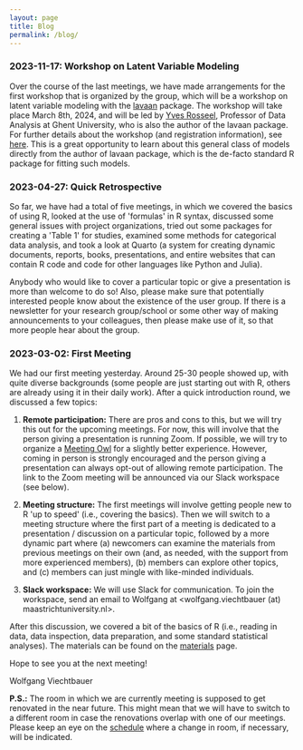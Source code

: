 ```yaml
---
layout: page
title: Blog
permalink: /blog/
---
```


### 2023-11-17: Workshop on Latent Variable Modeling

Over the course of the last meetings, we have made arrangements for the first workshop that is organized by the group, which will be a workshop on latent variable modeling with the [lavaan](https://lavaan.ugent.be) package. The workshop will take place March 8th, 2024, and will be led by [Yves Rosseel](https://research.ugent.be/web/person/yves-rosseel-0/en), Professor of Data Analysis at Ghent University, who is also the author of the lavaan package. For further details about the workshop (and registration information), see [here](workshop_2024_lavaan.md). This is a great opportunity to learn about this general class of models directly from the author of lavaan package, which is the de-facto standard R package for fitting such models.

### 2023-04-27: Quick Retrospective

So far, we have had a total of five meetings, in which we covered the basics of using R, looked at the use of 'formulas' in R syntax, discussed some general issues with project organizations, tried out some packages for creating a 'Table 1' for studies, examined some methods for categorical data analysis, and took a look at Quarto (a system for creating dynamic documents, reports, books, presentations, and entire websites that can contain R code and code for other languages like Python and Julia).

Anybody who would like to cover a particular topic or give a presentation is more than welcome to do so! Also, please make sure that potentially interested people know about the existence of the user group. If there is a newsletter for your research group/school or some other way of making announcements to your colleagues, then please make use of it, so that more people hear about the group.

### 2023-03-02: First Meeting

We had our first meeting yesterday. Around 25-30 people showed up, with quite diverse backgrounds (some people are just starting out with R, others are already using it in their daily work). After a quick introduction round, we discussed a few topics:

1. **Remote participation:** There are pros and cons to this, but we will try this out for the upcoming meetings. For now, this will involve that the person giving a presentation is running Zoom. If possible, we will try to organize a [Meeting Owl](https://owllabs.com/products/meeting-owl-3) for a slightly better experience. However, coming in person is strongly encouraged and the person giving a presentation can always opt-out of allowing remote participation. The link to the Zoom meeting will be announced via our Slack workspace (see below).

2. **Meeting structure:** The first meetings will involve getting people new to R 'up to speed' (i.e., covering the basics). Then we will switch to a meeting structure where the first part of a meeting is dedicated to a presentation / discussion on a particular topic, followed by a more dynamic part where (a) newcomers can examine the materials from previous meetings on their own (and, as needed, with the support from more experienced members), (b) members can explore other topics, and (c) members can just mingle with like-minded individuals.

3. **Slack workspace:** We will use Slack for communication. To join the workspace, send an email to Wolfgang at <wolfgang.viechtbauer (at) maastrichtuniversity.nl>.

After this discussion, we covered a bit of the basics of R (i.e., reading in data, data inspection, data preparation, and some standard statistical analyses). The materials can be found on the [materials](materials.md) page.

Hope to see you at the next meeting!

Wolfgang Viechtbauer

**P.S.:** The room in which we are currently meeting is supposed to get renovated in the near future. This might mean that we will have to switch to a different room in case the renovations overlap with one of our meetings. Please keep an eye on the [schedule](schedule.md) where a change in room, if necessary, will be indicated.
